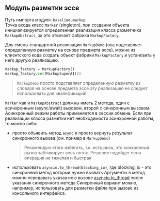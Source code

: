 ## Модуль разметки эссе
Путь импорта модуля: `baseline.markup`  
Точка входа класс `Marker` (singleton), при создании объекта инициализируется определенная 
реализация класса разметчика `MarkupAbstract`, за это отвечает фабрика `MarkupFactory`.  

Для смены стандартной реализации `MarkupDemo` (она подставляет определенную разметку на основе предмета эссе),
можно из клиентского кода создать объект фабрики `MarkupFactory` и установить у него другую реализацию.
```python
markup_factory = MarkupFactory()
markup_factory.set(MarkupSuperAI())
```

> `MarkupDemo` просто подставляет определенную разметку из словаря на основе предмета эссе
> эту реализацию не следует использовать для квалификаций!


`Marker` как и `MarkupAbstract` должны иметь 2 метода, один с асинхронным (async/await) вызовом, второй с синхронным вызовом.  
Асинхронный режим работы применяется в сессии обмена. Если при реализации класса разметки нет необходимости асинхронной работы, то можно либо: 
- просто объявить метод `async` и просто вернуть результат синхронного вызова (см. пример в `MarkupDemo`)  
    > Рекомендую этого избегать, т.к. есть риск, что синхронный вызов заблокирует весь поток. Решение подойдет если операция не тяжелая и быстрая
- использовать `asyncio.to_thread(blocking_io)`, где blocking_io - это синхронный метод который нужно вызвать
    Аргументы в метод можно передавать указав их в вызове [asyncio.to_thread](https://docs.python.org/3/library/asyncio-task.html#asyncio.to_thread) после указания синхронного метода 
Синхронный вариант можно, например, использовать для разметки файла при вызове из консольного интерфейса.